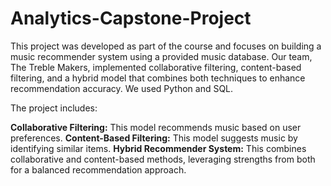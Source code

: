 # Analytics-Capstone-Project
This project was developed as part of the course and focuses on building a music recommender system using a provided music database. Our team, The Treble Makers, implemented collaborative filtering, content-based filtering, and a hybrid model that combines both techniques to enhance recommendation accuracy. We used Python and SQL.

The project includes:

**Collaborative Filtering:** This model recommends music based on user preferences.
**Content-Based Filtering:** This model suggests music by identifying similar items.
**Hybrid Recommender System:** This combines collaborative and content-based methods, leveraging strengths from both for a balanced recommendation approach.



